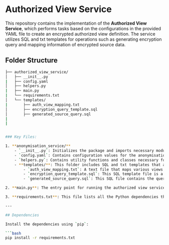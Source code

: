 # Authorized View Service

This repository contains the implementation of the **Authorized View Service**, which performs tasks based on the configurations in the provided YAML file to create an encrypted authorized view definition. The service utilizes SQL and txt templates for operations such as generating encryption query and mapping information of encrypted source data.

## Folder Structure
```bash
├── authorized_view_service/
│   ├── __init__.py    
|   ├── config.yaml            
│   ├── helpers.py   
|   ├── main.py                     
|   └── requirements.txt              
│   └── templates/  
|       ├── auth_view_mapping.txt                
│       ├── encryption_query_template.sql   
│       ├── generated_source_query.sql    
|           
|                   


### Key Files:

1. **anonymisation_service/**
    - `__init__.py`: Initializes the package and imports necessary modules. This file is required to turn the folder into a Python package, allowing for easy imports within the service.
    - `config.yaml`: Contains configuration values for the anonymisation service. This file includes settings such as project details, key management configurations, and any other environment-specific configurations.
    - `helpers.py`: Contains utility functions and classes necessary for the core logic of the authorized view creation process. It may include helper functions for data processing, encryption, or any necessary transformation operations.
    - **templates/**: This folder includes SQL and txt templates that are used during the anonymisation process.
        - `auth_view_mapping.txt`: A text file that maps various views or tables to their encryption queries. It helps in identifying the required authorized view definition for each view or table within datasets.
        - `encryption_query_template.sql`: This SQL template file is a dynamically generated to extract column information from all datasets in BigQuery. This file is created by functions within the helpers.py file.
        - `generated_source_query.sql`: This SQL file contains the query logic for . It may be used to define the data extraction or transformation steps before applying anonymisation techniques.

2. **main.py**: The entry point for running the authorized view service. This Python file triggers the authorized view logic defined in other parts of the project. It integrates with cloud platforms or systems and processes data based on the configurations set in the service.

3. **requirements.txt**: This file lists all the Python dependencies that are required to run the anonymisation service. These include libraries for interacting with databases, performing encryption, and any other necessary packages.

---

## Dependencies

Install the dependencies using `pip`:

```bash
pip install -r requirements.txt

